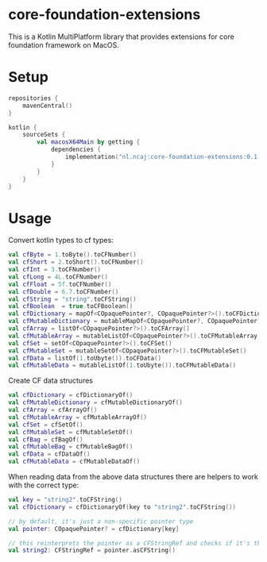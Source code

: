 # core-foundation-extensions

This is a Kotlin MultiPlatform library that provides extensions for core foundation framework on MacOS.

# Setup

```kotlin
repositories {
    mavenCentral()
}

kotlin {
    sourceSets {
        val macosX64Main by getting {
            dependencies {
                implementation("nl.ncaj:core-foundation-extensions:0.1.0")
            }
        }
    }
}

```

# Usage

Convert kotlin types to cf types: 
```kotlin
val cfByte = 1.toByte().toCFNumber()
val cfShort = 2.toShort().toCFNumber()
val cfInt = 3.toCFNumber()
val cfLong = 4L.toCFNumber()
val cfFloat = 5f.toCFNumber()
val cfDouble = 6.7.toCFNumber()
val cfString = "string".toCFString()
val cfBoolean  = true.toCFBoolean()
val cfDictionary = mapOf<COpaquePointer?, COpaquePointer?>().toCFDictionary()
val cfMutableDictionary = mutableMapOf<COpaquePointer?, COpaquePointer?>().toCFMutableDictionary()
val cfArray = listOf<COpaquePointer?>().toCFArray()
val cfMutableArray = mutableListOf<COpaquePointer?>().toCFMutableArray()
val cfSet = setOf<COpaquePointer?>().toCFSet()
val cfMutableSet = mutableSetOf<COpaquePointer?>().toCFMutableSet()
val cfData = listOf(1.toUbyte()).toCFData()
val cfMutableData = mutableListOf(1.toUbyte()).toCFMutableData()
```

Create CF data structures
```kotlin
val cfDictionary = cfDictionaryOf()
val cfMutableDictionary = cfMutableDictionaryOf()
val cfArray = cfArrayOf()
val cfMutableArray = cfMutableArrayOf()
val cfSet = cfSetOf()
val cfMutableSet = cfMutableSetOf()
val cfBag = cfBagOf()
val cfMutableBag = cfMutableBagOf()
val cfData = cfDataOf()
val cfMutableData = cfMutableDataOf()
```

When reading data from the above data structures there are helpers to work with the correct type:

```kotlin
val key = "string2".toCFString()
val cfDictionary = cfDictionaryOf(key to "string2".toCFString())

// by default, it's just a non-specific pointer type
val pointer: COpaquePointer? = cfDictionary[key]

// this reinterprets the pointer as a CFStringRef and checks if it's the actual correct type
val string2: CFStringRef = pointer.asCFString()
```